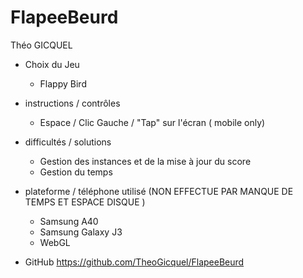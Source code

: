 # FlapeeBeurd
Théo GICQUEL


* Choix du Jeu
  * Flappy Bird
* instructions / contrôles
  * Espace / Clic Gauche / "Tap" sur l'écran ( mobile only)

* difficultés / solutions
  * Gestion des instances et de la mise à jour du score
  * Gestion du temps

* plateforme / téléphone utilisé (NON EFFECTUE PAR MANQUE DE TEMPS ET ESPACE DISQUE )
  * Samsung A40
  * Samsung Galaxy J3
  * WebGL

* GitHub
https://github.com/TheoGicquel/FlapeeBeurd